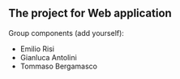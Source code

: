 ## The project for Web application 




Group components (add yourself):
  - Emilio Risi
  - Gianluca Antolini
  - Tommaso Bergamasco
